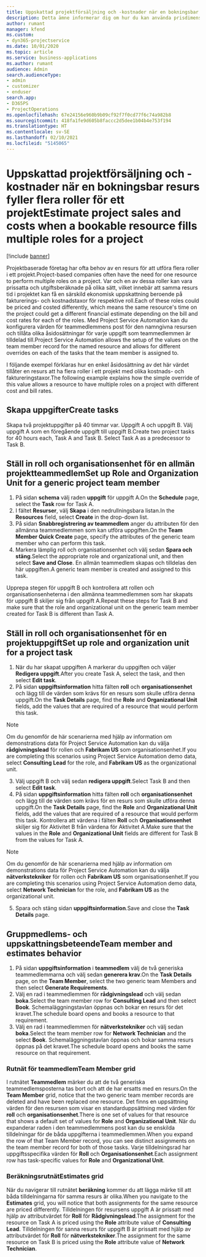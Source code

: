 ```yaml
---
title: Uppskattad projektförsäljning och -kostnader när en bokningsbar resurs fyller flera roller för ett projekt
description: Detta ämne informerar dig om hur du kan använda prisdimensioner för att stödja prissättning och kostnadsredovisning för en resurs som fyller flera roller i ett projekt.
author: rumant
manager: kfend
ms.custom:
- dyn365-projectservice
ms.date: 10/01/2020
ms.topic: article
ms.service: business-applications
ms.author: rumant
audience: Admin
search.audienceType:
- admin
- customizer
- enduser
search.app:
- D365PS
- ProjectOperations
ms.openlocfilehash: 67e24156e960b9b09cf92f7f0cd77f6c74a982b8
ms.sourcegitcommit: 418fa1fe9d605b8faccc2d5dee1b04b4e753f194
ms.translationtype: HT
ms.contentlocale: sv-SE
ms.lasthandoff: 02/10/2021
ms.locfileid: "5145065"
---
```

# <a name="estimate-project-sales-and-costs-when-a-bookable-resource-fills-multiple-roles-for-a-project"></a><span data-ttu-id="e97fc-103">Uppskattad projektförsäljning och -kostnader när en bokningsbar resurs fyller flera roller för ett projekt</span><span class="sxs-lookup"><span data-stu-id="e97fc-103">Estimate project sales and costs when a bookable resource fills multiple roles for a project</span></span> 

[!include [banner](../includes/psa-now-project-operations.md)]

<span data-ttu-id="e97fc-104">Projektbaserade företag har ofta behov av en resurs för att utföra flera roller i ett projekt.</span><span class="sxs-lookup"><span data-stu-id="e97fc-104">Project-based companies often have the need for one resource to perform multiple roles on a project.</span></span> <span data-ttu-id="e97fc-105">Var och en av dessa roller kan vara prissatta och utgiftsberäknade på olika sätt, vilket innebär att samma resurs tid i projektet kan få en särskild ekonomisk uppskattning beroende på fakturerings- och kostnadstaxor för respektive roll.</span><span class="sxs-lookup"><span data-stu-id="e97fc-105">Each of these roles could be priced and costed differently, which means the same resource's time on the project could get a different financial estimate depending on the bill and cost rates for each of the roles.</span></span> <span data-ttu-id="e97fc-106">Med Project Service Automation kan du konfigurera värden för teammedlemmens post för den namngivna resursen och tillåta olika åsidosättningar för varje uppgift som teammedlemmen är tilldelad till.</span><span class="sxs-lookup"><span data-stu-id="e97fc-106">Project Service Automation allows the setup of the values on the team member record for the named resource and allows for different overrides on each of the tasks that the team member is assigned to.</span></span>

<span data-ttu-id="e97fc-107">I följande exempel förklaras hur en enkel åsidosättning av det här värdet tillåter en resurs att ha flera roller i ett projekt med olika kostnads- och faktureringstaxor.</span><span class="sxs-lookup"><span data-stu-id="e97fc-107">The following example  explains how the simple override of this value allows a resource to have multiple roles on a project with different cost and bill rates.</span></span>

## <a name="create-tasks"></a><span data-ttu-id="e97fc-108">Skapa uppgifter</span><span class="sxs-lookup"><span data-stu-id="e97fc-108">Create tasks</span></span>
<span data-ttu-id="e97fc-109">Skapa två projektuppgifter på 40 timmar var. Uppgift A och uppgift B. Välj uppgift A som en föregående uppgift till uppgift B.</span><span class="sxs-lookup"><span data-stu-id="e97fc-109">Create two project tasks for 40 hours each, Task A and Task B. Select Task A as a predecessor to Task B.</span></span>

## <a name="set-up-role-and-organization-unit-for-a-generic-project-team-member"></a><span data-ttu-id="e97fc-110">Ställ in roll och organisationsenhet för en allmän projektteammedlem</span><span class="sxs-lookup"><span data-stu-id="e97fc-110">Set up Role and Organization Unit for a generic project team member</span></span>

1. <span data-ttu-id="e97fc-111">På sidan **schema** välj raden **uppgift** för uppgift A.</span><span class="sxs-lookup"><span data-stu-id="e97fc-111">On the **Schedule** page, select the **Task** row for Task A.</span></span> 
2. <span data-ttu-id="e97fc-112">I fältet **Resurser**, välj **Skapa** i den nedrullningsbara listan.</span><span class="sxs-lookup"><span data-stu-id="e97fc-112">In the **Resources** field, select **Create** in the drop-down list.</span></span>
3. <span data-ttu-id="e97fc-113">På sidan **Snabbregistrering av teammedlem** anger du attributen för den allmänna teammedlemmen som kan utföra uppgiften.</span><span class="sxs-lookup"><span data-stu-id="e97fc-113">On the **Team Member Quick Create** page, specify the attributes of the generic team member who can perform this task.</span></span>
4. <span data-ttu-id="e97fc-114">Markera lämplig roll och organisationsenhet och välj sedan **Spara och stäng**.</span><span class="sxs-lookup"><span data-stu-id="e97fc-114">Select the appropriate role and organizational unit, and then select **Save and Close**.</span></span> <span data-ttu-id="e97fc-115">En allmän teammedlem skapas och tilldelas den här uppgiften.</span><span class="sxs-lookup"><span data-stu-id="e97fc-115">A generic team member is created and assigned to this task.</span></span> 

<span data-ttu-id="e97fc-116">Upprepa stegen för uppgift B och kontrollera att rollen och organisationsenheterna i den allmänna teammedlemmen som har skapats för uppgift B skiljer sig från uppgift A.</span><span class="sxs-lookup"><span data-stu-id="e97fc-116">Repeat these steps for Task B and make sure that the role and organizational unit on the generic team member created for Task B is different than Task A.</span></span> 

## <a name="set-up-role-and-organization-unit-for-a-project-task"></a><span data-ttu-id="e97fc-117">Ställ in roll och organisationsenhet för en projektuppgift</span><span class="sxs-lookup"><span data-stu-id="e97fc-117">Set up role and organization unit for a project task</span></span>

1. <span data-ttu-id="e97fc-118">När du har skapat uppgiften A markerar du uppgiften och väljer **Redigera uppgift**.</span><span class="sxs-lookup"><span data-stu-id="e97fc-118">After you create Task A, select the task, and then select **Edit task**.</span></span>
2. <span data-ttu-id="e97fc-119">På sidan **uppgiftsinformation** hitta fälten **roll** och **organisationsenhet** och lägg till de värden som krävs för en resurs som skulle utföra denna uppgift.</span><span class="sxs-lookup"><span data-stu-id="e97fc-119">On the **Task Details** page, find the **Role** and **Organizational Unit** fields, add the values that are required of a resource that would perform this task.</span></span> 

  > [!NOTE]
  > <span data-ttu-id="e97fc-120">Om du genomför de här scenarierna med hjälp av information om demonstrations data för Project Service Automation kan du välja **rådgivningslead** för rollen och **Fabrikam US** som organisationsenhet.</span><span class="sxs-lookup"><span data-stu-id="e97fc-120">If you are completing this scenarios using Project Service Automation demo data, select **Consulting Lead** for the role, and **Fabrikam US** as the organizational unit.</span></span>

3. <span data-ttu-id="e97fc-121">Välj uppgift B och välj sedan **redigera uppgift**.</span><span class="sxs-lookup"><span data-stu-id="e97fc-121">Select Task B and then select **Edit task**.</span></span>
4. <span data-ttu-id="e97fc-122">På sidan **uppgiftsinformation** hitta fälten **roll** och **organisationsenhet** och lägg till de värden som krävs för en resurs som skulle utföra denna uppgift.</span><span class="sxs-lookup"><span data-stu-id="e97fc-122">On the **Task Details** page, find the **Role** and **Organizational Unit** fields, add the values that are required of a resource that would perform this task.</span></span> <span data-ttu-id="e97fc-123">Kontrollera att värdena i fälten **Roll** och **Organisationsenhet** skiljer sig för Aktivitet B från värdena för Aktivitet A.</span><span class="sxs-lookup"><span data-stu-id="e97fc-123">Make sure that the values in the **Role** and **Organizational Unit** fields are different for Task B from the values for Task A.</span></span> 

  > [!NOTE]
  > <span data-ttu-id="e97fc-124">Om du genomför de här scenarierna med hjälp av information om demonstrations data för Project Service Automation kan du välja **nätverkstekniker** för rollen och **Fabrikam US** som organisationsenhet.</span><span class="sxs-lookup"><span data-stu-id="e97fc-124">If you are completing this scenarios using Project Service Automation demo data, select **Network Technician** for the role, and **Fabrikam US** as the organizational unit.</span></span>

5. <span data-ttu-id="e97fc-125">Spara och stäng sidan **uppgiftsinformation**.</span><span class="sxs-lookup"><span data-stu-id="e97fc-125">Save and close the **Task Details** page.</span></span> 

## <a name="team-member-and-estimates-behavior"></a><span data-ttu-id="e97fc-126">Gruppmedlems- och uppskattningsbeteende</span><span class="sxs-lookup"><span data-stu-id="e97fc-126">Team member and estimates behavior</span></span> 

1. <span data-ttu-id="e97fc-127">På sidan **uppgiftsinformation** i **teammedlem** välj de två generiska teammedlemmarna och välj sedan **generera krav**.</span><span class="sxs-lookup"><span data-stu-id="e97fc-127">On the **Task Details** page, on the **Team Member**, select the two generic team Members and then select **Generate Requirements**.</span></span> 
2. <span data-ttu-id="e97fc-128">Välj en rad i teammedlemmen för **rådgivningslead** och välj sedan **boka**.</span><span class="sxs-lookup"><span data-stu-id="e97fc-128">Select the team member row for **Consulting Lead** and then select **Book**.</span></span> <span data-ttu-id="e97fc-129">Schemaläggningstavlan öppnas och bokar en resurs för det kravet.</span><span class="sxs-lookup"><span data-stu-id="e97fc-129">The schedule board opens and books a resource to that requirement.</span></span>
3. <span data-ttu-id="e97fc-130">Välj en rad i teammedlemmen för **nätverkstekniker** och välj sedan **boka**.</span><span class="sxs-lookup"><span data-stu-id="e97fc-130">Select the team member row for **Network Technician** and the select **Book**.</span></span> <span data-ttu-id="e97fc-131">Schemaläggningstavlan öppnas och bokar samma resurs öppnas på det kravet.</span><span class="sxs-lookup"><span data-stu-id="e97fc-131">The schedule board opens and books the same resource on that requirement.</span></span>

### <a name="team-member-grid"></a><span data-ttu-id="e97fc-132">Rutnät för teammedlem</span><span class="sxs-lookup"><span data-stu-id="e97fc-132">Team Member grid</span></span> 
<span data-ttu-id="e97fc-133">I rutnätet **Teammedlem** märker du att de två generiska teammedlemsposterna tas bort och att de har ersatts med en resurs.</span><span class="sxs-lookup"><span data-stu-id="e97fc-133">On the **Team Member** grid, notice that the two generic team member records are deleted and have been replaced one resource.</span></span> <span data-ttu-id="e97fc-134">Det finns en uppsättning värden för den resursen som visar en standarduppsättning med värden för **roll** och **organisationsenhet**.</span><span class="sxs-lookup"><span data-stu-id="e97fc-134">There is one set of values for that resource that shows a default set of values for **Role** and **Organizational Unit**.</span></span>
<span data-ttu-id="e97fc-135">När du expanderar raden i den teammedlemmens post kan du se enskilda tilldelningar för de båda uppgifterna i teammedlemmen.</span><span class="sxs-lookup"><span data-stu-id="e97fc-135">When you expand the row of that Team Member record, you can see distinct assignments on the team member record for both of those tasks.</span></span> <span data-ttu-id="e97fc-136">Varje tilldelningsrad har uppgiftsspecifika värden för **Roll** och **Organisationsenhet**.</span><span class="sxs-lookup"><span data-stu-id="e97fc-136">Each assignment row has task-specific values for **Role** and **Organizational Unit**.</span></span> 

### <a name="estimates-grid"></a><span data-ttu-id="e97fc-137">Beräkningsrutnät</span><span class="sxs-lookup"><span data-stu-id="e97fc-137">Estimates grid</span></span> 
<span data-ttu-id="e97fc-138">När du navigerar till rutnätet **beräkning** kommer du att lägga märke till att båda tilldelningarna för samma resurs är olika.</span><span class="sxs-lookup"><span data-stu-id="e97fc-138">When you navigate to the **Estimates** grid, you will notice that both assignments for the same resource are priced differently.</span></span>
<span data-ttu-id="e97fc-139">Tilldelningen för resursens uppgift A är prissatt med hjälp av attributvärdet för **Roll** för **Rådgivningslead**.</span><span class="sxs-lookup"><span data-stu-id="e97fc-139">The assignment for the resource on Task A is priced using the **Role** attribute value of **Consulting Lead**.</span></span> <span data-ttu-id="e97fc-140">Tilldelningen för sanna resurs för uppgift B är prissatt med hjälp av attributvärdet för **Roll** för **nätverkstekniker**.</span><span class="sxs-lookup"><span data-stu-id="e97fc-140">The assignment for the same resource on Task B is priced using the **Role** attribute value of **Network Technician**.</span></span>

